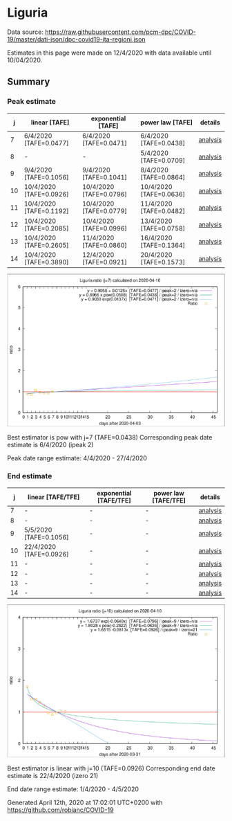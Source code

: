 # Liguria


Data source: https://raw.githubusercontent.com/pcm-dpc/COVID-19/master/dati-json/dpc-covid19-ita-regioni.json

Estimates in this page were made on 12/4/2020 with data available until 10/04/2020.


## Summary 

### Peak estimate 
|j|linear [TAFE]|exponential [TAFE]|power law [TAFE]|details|
|---|----|-----------|---------|-------|
|7|6/4/2020 [TAFE=0.0477]|6/4/2020 [TAFE=0.0471]|6/4/2020 [TAFE=0.0438]|[analysis](COVID-19_liguria_j7_2020-04-10.md)|
|8|-|-|5/4/2020 [TAFE=0.0709]|[analysis](COVID-19_liguria_j8_2020-04-10.md)|
|9|9/4/2020 [TAFE=0.1056]|9/4/2020 [TAFE=0.1041]|8/4/2020 [TAFE=0.0864]|[analysis](COVID-19_liguria_j9_2020-04-10.md)|
|10|10/4/2020 [TAFE=0.0926]|10/4/2020 [TAFE=0.0796]|10/4/2020 [TAFE=0.0636]|[analysis](COVID-19_liguria_j10_2020-04-10.md)|
|11|10/4/2020 [TAFE=0.1192]|10/4/2020 [TAFE=0.0779]|11/4/2020 [TAFE=0.0482]|[analysis](COVID-19_liguria_j11_2020-04-10.md)|
|12|10/4/2020 [TAFE=0.2085]|10/4/2020 [TAFE=0.0996]|13/4/2020 [TAFE=0.0758]|[analysis](COVID-19_liguria_j12_2020-04-10.md)|
|13|10/4/2020 [TAFE=0.2605]|11/4/2020 [TAFE=0.0860]|16/4/2020 [TAFE=0.1364]|[analysis](COVID-19_liguria_j13_2020-04-10.md)|
|14|10/4/2020 [TAFE=0.3890]|12/4/2020 [TAFE=0.0921]|20/4/2020 [TAFE=0.1573]|[analysis](COVID-19_liguria_j14_2020-04-10.md)|

![best peak estimate](COVID-19_liguria_j7_2020-04-10.png)

Best estimator is pow with j=7 (TAFE=0.0438)
Corresponding peak date estimate is 6/4/2020 (ipeak 2)


Peak date range estimate: 4/4/2020 - 27/4/2020

### End estimate 
|j|linear [TAFE/TFE]|exponential [TAFE/TFE]|power law [TAFE/TFE]|details|
|---|----|-----------|---------|-------|
|7|-|-|-|[analysis](COVID-19_liguria_j7_2020-04-10.md)|
|8|-|-|-|[analysis](COVID-19_liguria_j8_2020-04-10.md)|
|9|5/5/2020 [TAFE=0.1056]|-|-|[analysis](COVID-19_liguria_j9_2020-04-10.md)|
|10|22/4/2020 [TAFE=0.0926]|-|-|[analysis](COVID-19_liguria_j10_2020-04-10.md)|
|11|-|-|-|[analysis](COVID-19_liguria_j11_2020-04-10.md)|
|12|-|-|-|[analysis](COVID-19_liguria_j12_2020-04-10.md)|
|13|-|-|-|[analysis](COVID-19_liguria_j13_2020-04-10.md)|
|14|-|-|-|[analysis](COVID-19_liguria_j14_2020-04-10.md)|

![best zero estimate](COVID-19_liguria_j10_2020-04-10.png)

Best estimator is linear with j=10 (TAFE=0.0926)
Corresponding end date estimate is 22/4/2020 (izero 21)


End date range estimate: 1/4/2020 - 4/5/2020

Generated April 12th, 2020 at 17:02:01 UTC+0200 with https://github.com/robianc/COVID-19
